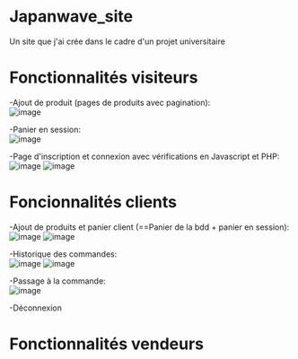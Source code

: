 # Japanwave_site
Un site que j'ai crée dans le cadre d'un projet universitaire

# Fonctionnalités visiteurs
-Ajout de produit (pages de produits avec pagination):<br>
![image](https://user-images.githubusercontent.com/85686740/121814367-f09a9c80-cc70-11eb-8815-991789530f57.png)

-Panier en session:<br>
![image](https://user-images.githubusercontent.com/85686740/121814583-1ffdd900-cc72-11eb-8a2c-8dc55aac2a71.png)


-Page d'inscription et connexion avec vérifications en Javascript et PHP: <br>
![image](https://user-images.githubusercontent.com/85686740/121814433-643ca980-cc71-11eb-90b0-6f5142cc320e.png)
![image](https://user-images.githubusercontent.com/85686740/121814458-87675900-cc71-11eb-9a5c-e778ace6d419.png)

# Foncionnalités clients
-Ajout de produits et panier client (==Panier de la bdd + panier en session): <br>
![image](https://user-images.githubusercontent.com/85686740/121814631-60f5ed80-cc72-11eb-8f98-69a3a0431dc0.png)
![image](https://user-images.githubusercontent.com/85686740/121814645-72d79080-cc72-11eb-878d-385d32ba2464.png)

-Historique des commandes: <br>
![image](https://user-images.githubusercontent.com/85686740/121814664-8a167e00-cc72-11eb-87c9-c6880439bb6b.png)
![image](https://user-images.githubusercontent.com/85686740/121814683-a0243e80-cc72-11eb-9f6b-2c19db05e851.png)

-Passage  à la commande: <br>
![image](https://user-images.githubusercontent.com/85686740/121814712-bcc07680-cc72-11eb-83da-67c8dfbc3d8d.png)

-Déconnexion

# Fonctionnalités vendeurs



